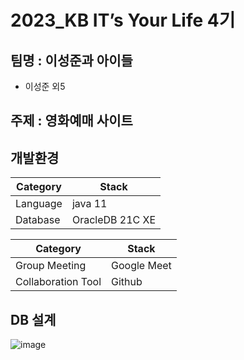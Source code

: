 # 2023_KB IT’s Your Life 4기

## 팀명 : 이성준과 아이들

- 이성준 외5

## 주제 : 영화예매 사이트

## 개발환경

| Category | Stack |
| --- | --- |
| Language | java 11 |
| Database | OracleDB 21C XE |

| Category | Stack |
| --- | --- |
| Group Meeting | Google Meet |
| Collaboration Tool | Github |

## DB 설계
![image](https://github.com/kb1kkk/KB-ACADEMY-4th/assets/104750924/76b87f03-dc99-4cb7-9090-b258264fd579)
